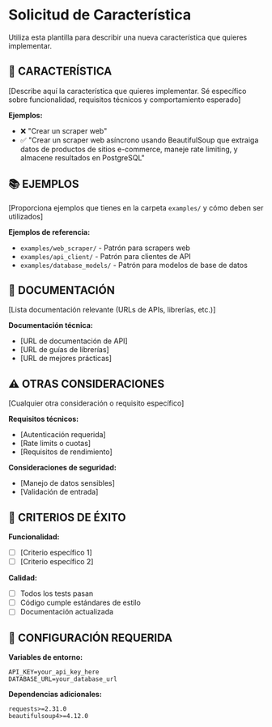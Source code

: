 # Solicitud de Característica

Utiliza esta plantilla para describir una nueva característica que quieres implementar.

## 🎯 CARACTERÍSTICA

[Describe aquí la característica que quieres implementar. Sé específico sobre funcionalidad, requisitos técnicos y comportamiento esperado]

**Ejemplos:**
- ❌ "Crear un scraper web"
- ✅ "Crear un scraper web asíncrono usando BeautifulSoup que extraiga datos de productos de sitios e-commerce, maneje rate limiting, y almacene resultados en PostgreSQL"

## 📚 EJEMPLOS

[Proporciona ejemplos que tienes en la carpeta `examples/` y cómo deben ser utilizados]

**Ejemplos de referencia:**
- `examples/web_scraper/` - Patrón para scrapers web
- `examples/api_client/` - Patrón para clientes de API
- `examples/database_models/` - Patrón para modelos de base de datos

## 📖 DOCUMENTACIÓN

[Lista documentación relevante (URLs de APIs, librerías, etc.)]

**Documentación técnica:**
- [URL de documentación de API]
- [URL de guías de librerías]
- [URL de mejores prácticas]

## ⚠️ OTRAS CONSIDERACIONES

[Cualquier otra consideración o requisito específico]

**Requisitos técnicos:**
- [Autenticación requerida]
- [Rate limits o cuotas]
- [Requisitos de rendimiento]

**Consideraciones de seguridad:**
- [Manejo de datos sensibles]
- [Validación de entrada]

## 🎯 CRITERIOS DE ÉXITO

**Funcionalidad:**
- [ ] [Criterio específico 1]
- [ ] [Criterio específico 2]

**Calidad:**
- [ ] Todos los tests pasan
- [ ] Código cumple estándares de estilo
- [ ] Documentación actualizada

## 🔧 CONFIGURACIÓN REQUERIDA

**Variables de entorno:**
```
API_KEY=your_api_key_here
DATABASE_URL=your_database_url
```

**Dependencias adicionales:**
```
requests>=2.31.0
beautifulsoup4>=4.12.0
``` 